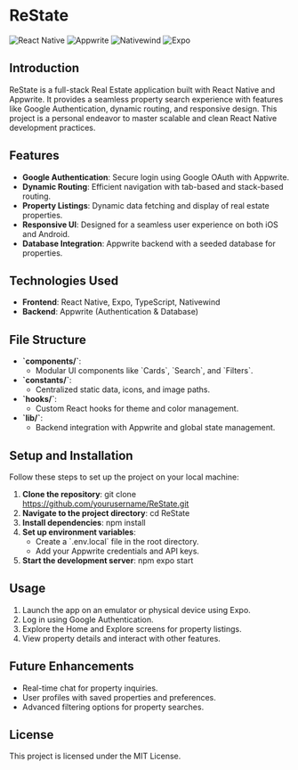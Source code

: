 # ReState

![React Native](https://img.shields.io/badge/React_Native-20232A?style=for-the-badge&logo=react&logoColor=61DAFB)
![Appwrite](https://img.shields.io/badge/Appwrite-F02E65?style=for-the-badge&logo=appwrite&logoColor=white)
![Nativewind](https://img.shields.io/badge/Nativewind-000000?style=for-the-badge&logo=tailwindcss&logoColor=white)
![Expo](https://img.shields.io/badge/Expo-000020?style=for-the-badge&logo=expo&logoColor=white)

## Introduction
ReState is a full-stack Real Estate application built with React Native and Appwrite. It provides a seamless property search experience with features like Google Authentication, dynamic routing, and responsive design. This project is a personal endeavor to master scalable and clean React Native development practices.

## Features
- **Google Authentication**: Secure login using Google OAuth with Appwrite.
- **Dynamic Routing**: Efficient navigation with tab-based and stack-based routing.
- **Property Listings**: Dynamic data fetching and display of real estate properties.
- **Responsive UI**: Designed for a seamless user experience on both iOS and Android.
- **Database Integration**: Appwrite backend with a seeded database for properties.

## Technologies Used
- **Frontend**: React Native, Expo, TypeScript, Nativewind
- **Backend**: Appwrite (Authentication & Database)

## File Structure
- **\`components/\`**:
  - Modular UI components like \`Cards\`, \`Search\`, and \`Filters\`.
- **\`constants/\`**:
  - Centralized static data, icons, and image paths.
- **\`hooks/\`**:
  - Custom React hooks for theme and color management.
- **\`lib/\`**:
  - Backend integration with Appwrite and global state management.

## Setup and Installation
Follow these steps to set up the project on your local machine:

1. **Clone the repository**:
   git clone https://github.com/yourusername/ReState.git
2. **Navigate to the project directory**:
   cd ReState
3. **Install dependencies**:
   npm install
4. **Set up environment variables**:
   - Create a \`.env.local\` file in the root directory.
   - Add your Appwrite credentials and API keys.
5. **Start the development server**:
   npm expo start

## Usage
1. Launch the app on an emulator or physical device using Expo.
2. Log in using Google Authentication.
3. Explore the Home and Explore screens for property listings.
4. View property details and interact with other features.

## Future Enhancements
- Real-time chat for property inquiries.
- User profiles with saved properties and preferences.
- Advanced filtering options for property searches.

## License
This project is licensed under the MIT License.
